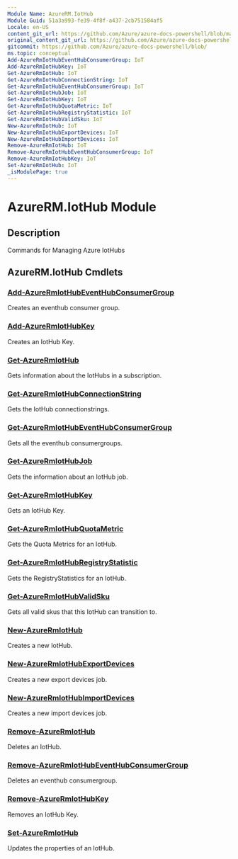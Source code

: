 ```yaml
---
Module Name: AzureRM.IotHub
Module Guid: 51a3a993-fe39-4f8f-a437-2cb751584af5
Locale: en-US
content_git_url: https://github.com/Azure/azure-docs-powershell/blob/master/azureps-cmdlets-docs/ResourceManager/AzureRM.IoTHub/v1.3.0/AzureRM.IotHub.md
original_content_git_url: https://github.com/Azure/azure-docs-powershell/blob/master/azureps-cmdlets-docs/ResourceManager/AzureRM.IoTHub/v1.3.0/AzureRM.IotHub.md
gitcommit: https://github.com/Azure/azure-docs-powershell/blob/
ms.topic: conceptual
Add-AzureRmIotHubEventHubConsumerGroup: IoT
Add-AzureRmIotHubKey: IoT
Get-AzureRmIotHub: IoT
Get-AzureRmIotHubConnectionString: IoT
Get-AzureRmIotHubEventHubConsumerGroup: IoT
Get-AzureRmIotHubJob: IoT
Get-AzureRmIotHubKey: IoT
Get-AzureRmIotHubQuotaMetric: IoT
Get-AzureRmIotHubRegistryStatistic: IoT
Get-AzureRmIotHubValidSku: IoT
New-AzureRmIotHub: IoT
New-AzureRmIotHubExportDevices: IoT
New-AzureRmIotHubImportDevices: IoT
Remove-AzureRmIotHub: IoT
Remove-AzureRmIotHubEventHubConsumerGroup: IoT
Remove-AzureRmIotHubKey: IoT
Set-AzureRmIotHub: IoT
_isModulePage: true
---
```


# AzureRM.IotHub Module
## Description
Commands for Managing Azure IotHubs

## AzureRM.IotHub Cmdlets
### [Add-AzureRmIotHubEventHubConsumerGroup](Add-AzureRmIotHubEventHubConsumerGroup.md)
Creates an eventhub consumer group.

### [Add-AzureRmIotHubKey](Add-AzureRmIotHubKey.md)
Creates an IotHub Key.

### [Get-AzureRmIotHub](Get-AzureRmIotHub.md)
Gets information about the IotHubs in a subscription. 

### [Get-AzureRmIotHubConnectionString](Get-AzureRmIotHubConnectionString.md)
Gets the IotHub connectionstrings.

### [Get-AzureRmIotHubEventHubConsumerGroup](Get-AzureRmIotHubEventHubConsumerGroup.md)
Gets all the eventhub consumergroups.

### [Get-AzureRmIotHubJob](Get-AzureRmIotHubJob.md)
Gets the information about an IotHub job.

### [Get-AzureRmIotHubKey](Get-AzureRmIotHubKey.md)
Gets an IotHub Key.

### [Get-AzureRmIotHubQuotaMetric](Get-AzureRmIotHubQuotaMetric.md)
Gets the Quota Metrics for an IotHub.

### [Get-AzureRmIotHubRegistryStatistic](Get-AzureRmIotHubRegistryStatistic.md)
Gets the RegistryStatistics for an IotHub.

### [Get-AzureRmIotHubValidSku](Get-AzureRmIotHubValidSku.md)
Gets all valid skus that this IotHub can transition to.

### [New-AzureRmIotHub](New-AzureRmIotHub.md)
Creates a new IotHub.

### [New-AzureRmIotHubExportDevices](New-AzureRmIotHubExportDevices.md)
Creates a new export devices job.

### [New-AzureRmIotHubImportDevices](New-AzureRmIotHubImportDevices.md)
Creates a new import devices job.

### [Remove-AzureRmIotHub](Remove-AzureRmIotHub.md)
Deletes an IotHub.

### [Remove-AzureRmIotHubEventHubConsumerGroup](Remove-AzureRmIotHubEventHubConsumerGroup.md)
Deletes an eventhub consumergroup.

### [Remove-AzureRmIotHubKey](Remove-AzureRmIotHubKey.md)
Removes an IotHub Key.

### [Set-AzureRmIotHub](Set-AzureRmIotHub.md)
Updates the properties of an IotHub.

